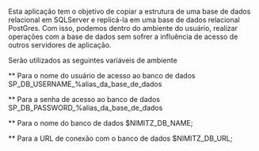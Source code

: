 
Esta aplicação tem o objetivo de copiar a estrutura de uma base de dados relacional em SQLServer e
replicá-la em uma base de dados relacional PostGres.
Com isso, podemos dentro do ambiente do usuário, realizar operações com a base de dados sem sofrer
a influência de acesso de outros servidores de aplicação.

Serão utilizados as seguintes variáveis de ambiente

** Para o nome do usuário de acesso ao banco de dados
SP_DB_USERNAME_%alias_da_base_de_dados

** Para a senha de acesso ao banco de dados
SP_DB_PASSWORD_%alias_da_base_de_dados

** Para o nome do banco de dados
$NIMITZ_DB_NAME;

** Para a URL de conexão com o banco de dados
$NIMITZ_DB_URL;